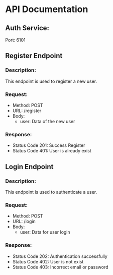 # API Documentation

## Auth Service:
Port: 6101
## Register Endpoint
### Description:
This endpoint is used to register a new user.

### Request:
- Method: POST
- URL: /register
- Body:
  - user: Data of the new user

### Response:
- Status Code 201: Success Register
- Status Code 401: User is already exist

## Login Endpoint
### Description:
This endpoint is used to authenticate a user.

### Request:
- Method: POST
- URL: /login
- Body:
  - user: Data for user login

### Response:
- Status Code 202: Authentication successfully
- Status Code 402: User is not exist
- Status Code 403: Incorrect email or password